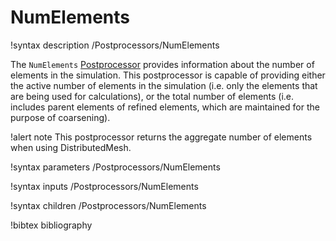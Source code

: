 # NumElements

!syntax description /Postprocessors/NumElements

The `NumElements` [Postprocessor](Postprocessors/index.md) provides information about the number of elements in the simulation. This postprocessor
is capable of providing either the active number of elements in the simulation (i.e. only the elements that are
being used for calculations), or the total number of elements (i.e. includes parent elements of refined elements,
which are maintained for the purpose of coarsening).

!alert note
This postprocessor returns the aggregate number of elements when using DistributedMesh.

!syntax parameters /Postprocessors/NumElements

!syntax inputs /Postprocessors/NumElements

!syntax children /Postprocessors/NumElements

!bibtex bibliography
